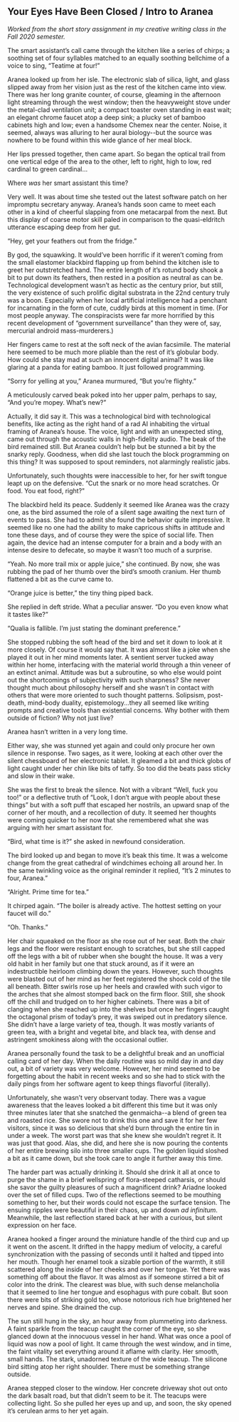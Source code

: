 ## Your Eyes Have Been Closed / Intro to Aranea

*Worked from the short story assignment in my creative writing class in the Fall 2020 semester.*

The smart assistant’s call came through the kitchen like a series of chirps; a soothing set of four syllables matched to an equally soothing bellchime of a voice to sing, “Teatime at four!”

Aranea looked up from her isle. The electronic slab of silica, light, and glass slipped away from her vision just as the rest of the kitchen came into view. There was her long granite counter, of course, gleaming in the afternoon light streaming through the west window; then the heavyweight stove under the metal-clad ventilation unit; a compact toaster oven standing in east wait; an elegant chrome faucet atop a deep sink; a plucky set of bamboo cabinets high and low; even a handsome Chemex near the center. Noise, it seemed, always was alluring to her aural biology--but the source was nowhere to be found within this wide glance of her meal block.

Her lips pressed together, then came apart. So began the optical trail from one vertical edge of the area to the other, left to right, high to low, red cardinal to green cardinal…

Where *was* her smart assistant this time?

Very well. It was about time she tested out the latest software patch on her impromptu secretary anyway. Aranea’s hands soon came to meet each other in a kind of cheerful slapping from one metacarpal from the next. But this display of coarse motor skill paled in comparison to the quasi-eldritch utterance escaping deep from her gut.

“Hey, get your feathers out from the fridge.”

By god, the squawking. It would’ve been horrific if it weren’t coming from the small elastomer blackbird flapping up from behind the kitchen isle to greet her outstretched hand. The entire length of it’s rotund body shook a bit to put down its feathers, then rested in a position as neutral as can be. Technological development wasn’t as hectic as the century prior, but still, the very existence of such prolific digital substrata in the 22nd century truly was a boon. Especially when her local artificial intelligence had a penchant for incarnating in the form of cute, cuddly birds at this moment in time. (For most people anyway. The conspiracists were far more horrified by this recent development of “government surveillance” than they were of, say, mercurial android mass-murderers.)

Her fingers came to rest at the soft neck of the avian facsimile. The material here seemed to be much more pliable than the rest of it’s globular body. How could she stay mad at such an innocent digital animal? It was like glaring at a panda for eating bamboo. It just followed programming.

“Sorry for yelling at you,” Aranea murmured, “But you’re flighty.”

A meticulously carved beak poked into her upper palm, perhaps to say, “And you’re mopey. What’s new?”

Actually, it did say it. This was a technological bird with technological benefits, like acting as the right hand of a rad AI inhabiting the virtual framing of Aranea’s house. The voice, light and with an unexpected sting, came out through the acoustic walls in high-fidelity audio. The beak of the bird remained still. But Aranea couldn’t help but be stunned a bit by the snarky reply. Goodness, when did she last touch the block programming on this thing? It was supposed to spout reminders, not alarmingly realistic jabs. 

Unfortunately, such thoughts were inaccessible to her, for her swift tongue leapt up on the defensive. “Cut the snark or no more head scratches. Or food. You eat food, right?"

The blackbird held its peace. Suddenly it seemed like Aranea was the crazy one, as the bird assumed the role of a silent sage awaiting the next turn of events to pass. She had to admit she found the behavior quite impressive. It seemed like no one had the ability to make capricous shifts in attitude and tone these days, and of course they were the spice of social life. Then again, the device had an intense computer for a brain and a body with an intense desire to defecate, so maybe it wasn’t too much of a surprise.

“Yeah. No more trail mix or apple juice,” she continued. By now, she was rubbing the pad of her thumb over the bird’s smooth cranium. Her thumb flattened a bit as the curve came to.

“Orange juice is better,” the tiny thing piped back.

She replied in deft stride. What a peculiar answer. “Do you even know what it tastes like?”

“Qualia is fallible. I’m just stating the dominant preference.”

She stopped rubbing the soft head of the bird and set it down to look at it more closely. Of course it would say that. It was almost like a joke when she played it out in her mind moments later. A sentient server tucked away within her home, interfacing with the material world through a thin veneer of an extinct animal. Attitude was but a subroutine, so who else would point out the shortcomings of subjectivity with such sharpness? She never thought much about philosophy herself and she wasn’t in contact with others that were more oriented to such thought patterns. Solipsism, post-death, mind-body duality, epistemology...they all seemed like writing prompts and creative tools than existential concerns. Why bother with them outside of fiction? Why not just live?

Aranea hasn’t written in a very long time.

Either way, she was stunned yet again and could only procure her own silence in response. Two sages, as it were, looking at each other over the silent chessboard of her electronic tablet. It gleamed a bit and thick globs of light caught under her chin like bits of taffy. So too did the beats pass sticky and slow in their wake.

She was the first to break the silence. Not with a vibrant “Well, fuck you too!” or a deflective truth of “Look, I don’t argue with people about these things” but with a soft puff that escaped her nostrils, an upward snap of the corner of her mouth, and a recollection of duty. It seemed her thoughts were coming quicker to her now that she remembered what she was arguing with her smart assistant for.

“Bird, what time is it?” she asked in newfound consideration.

The bird looked up and began to move it’s beak this time. It was a welcome change from the great cathedral of windchimes echoing all around her. In the same twinkling voice as the original reminder it replied, “It’s 2 minutes to four, Aranea.”

“Alright. Prime time for tea.”

It chirped again. “The boiler is already active. The hottest setting on your faucet will do.”

“Oh. Thanks.”

Her chair squeaked on the floor as she rose out of her seat. Both the chair legs and the floor were resistant enough to scratches, but she still capped off the legs with a bit of rubber when she bought the house. It was a very old habit in her family but one that stuck around, as if it were an indestructible heirloom climbing down the years. However, such thoughts were blasted out of her mind as her feet registered the shock cold of the tile all beneath. Bitter swirls rose up her heels and crawled with such vigor to the arches that she almost stomped back on the firm floor. Still, she shook off the chill and trudged on to her higher cabinets. There was a bit of clanging when she reached up into the shelves but once her fingers caught the octagonal prism of today’s prey, it was swiped out in predatory silence. She didn’t have a large variety of tea, though. It was mostly variants of green tea, with a bright and vegetal bite, and black tea, with dense and astringent smokiness along with the occasional outlier.

Aranea personally found the task to be a delightful break and an unofficial calling card of her day. When the daily routine was so mild day in and day out, a bit of variety was very welcome. However, her mind seemed to be forgetting about the habit in recent weeks and so she had to stick with the daily pings from her software agent to keep things flavorful (literally).

Unfortunately, she wasn’t very observant today. There was a vague awareness that the leaves looked a bit different this time but it was only three minutes later that she snatched the genmaicha--a blend of green tea and roasted rice. She swore not to drink this one and save it for her few visitors, since it was so delicious that she’d burn through the entire tin in under a week. The worst part was that she knew she wouldn’t regret it. It was just that good. Alas, she did, and here she is now pouring the contents of her entire brewing silo into three smaller cups. The golden liquid sloshed a bit as it came down, but she took care to angle it further away this time.

The harder part was actually drinking it. Should she drink it all at once to purge the shame in a brief wellspring of flora-steeped catharsis, or should she savor the guilty pleasures of such a magnificent drink? Ariadne looked over the set of filled cups. Two of the reflections seemed to be mouthing something to her, but their words could not escape the surface tension. The ensuing ripples were beautiful in their chaos, up and down *ad infinitum*. Meanwhile, the last reflection stared back at her with a curious, but silent expression on her face.

Aranea hooked a finger around the miniature handle of the third cup and up it went on the ascent. It drifted in the happy medium of velocity, a careful synchronization with the passing of seconds until it halted and tipped into her mouth. Though her enamel took a sizable portion of the warmth, it still scattered along the inside of her cheeks and over her tongue. Yet there was something off about the flavor. It was almost as if someone stirred a bit of color into the drink. The clearest was blue, with such dense melancholia that it seemed to line her tongue and esophagus with pure cobalt. But soon there were bits of striking gold too, whose notorious rich hue brightened her nerves and spine. She drained the cup.

The sun still hung in the sky, an hour away from plummeting into darkness. A faint sparkle from the teacup caught the corner of the eye, so she glanced down at the innocuous vessel in her hand. What was once a pool of liquid was now a pool of light. It came through the west window, and in time, the faint vitality set everything around it aflame with clarity. Her smooth, small hands. The stark, unadorned texture of the wide teacup. The silicone bird sitting atop her right shoulder. There must be something strange outside.

Aranea stepped closer to the window. Her concrete driveway shot out onto the dark basalt road, but that didn’t seem to be it. The teacups were collecting light. So she pulled her eyes up and up, and soon, the sky opened it’s cerulean arms to her yet again.

